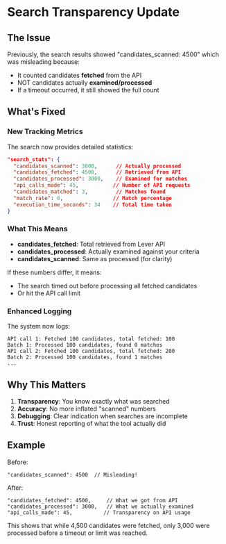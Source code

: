 # Search Transparency Update

## The Issue

Previously, the search results showed "candidates_scanned: 4500" which was misleading because:
- It counted candidates **fetched** from the API
- NOT candidates actually **examined/processed**
- If a timeout occurred, it still showed the full count

## What's Fixed

### New Tracking Metrics

The search now provides detailed statistics:

```json
"search_stats": {
  "candidates_scanned": 3000,      // Actually processed
  "candidates_fetched": 4500,      // Retrieved from API  
  "candidates_processed": 3000,    // Examined for matches
  "api_calls_made": 45,           // Number of API requests
  "candidates_matched": 3,         // Matches found
  "match_rate": 0,                // Match percentage
  "execution_time_seconds": 34    // Total time taken
}
```

### What This Means

- **candidates_fetched**: Total retrieved from Lever API
- **candidates_processed**: Actually examined against your criteria
- **candidates_scanned**: Same as processed (for clarity)

If these numbers differ, it means:
- The search timed out before processing all fetched candidates
- Or hit the API call limit

### Enhanced Logging

The system now logs:
```
API call 1: Fetched 100 candidates, total fetched: 100
Batch 1: Processed 100 candidates, found 0 matches
API call 2: Fetched 100 candidates, total fetched: 200
Batch 2: Processed 100 candidates, found 1 matches
...
```

## Why This Matters

1. **Transparency**: You know exactly what was searched
2. **Accuracy**: No more inflated "scanned" numbers
3. **Debugging**: Clear indication when searches are incomplete
4. **Trust**: Honest reporting of what the tool actually did

## Example

Before:
```
"candidates_scanned": 4500  // Misleading!
```

After:
```
"candidates_fetched": 4500,     // What we got from API
"candidates_processed": 3000,   // What we actually examined
"api_calls_made": 45,          // Transparency on API usage
```

This shows that while 4,500 candidates were fetched, only 3,000 were processed before a timeout or limit was reached. 